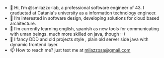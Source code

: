 - 👋 Hi, I’m @smilazzo-lab, a professional software engineer of 43. I graduetad at Catania's university as a information technology engineer.
- 👀 I’m interested in software design, developing solutions for cloud based architecture.
- 🌱 I’m currently learning english, spanish as new tools for communicating with uman beings. much more skilled on java, though :-)
- 💞️ I fancy DDD and old projects style , plain old server side java with dynamic frontend layer.
- 📫 How to reach me? just text me at milazzosa@gmail.com 

<!---
smilazzo-lab/smilazzo-lab is a ✨ special ✨ repository because its `README.md` (this file) appears on your GitHub profile.
You can click the Preview link to take a look at your changes.
--->
